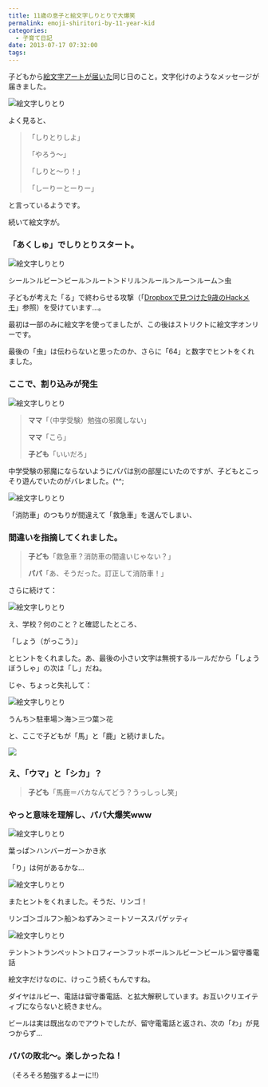 ```yaml
---
title: 11歳の息子と絵文字しりとりで大爆笑
permalink: emoji-shiritori-by-11-year-kid
categories:
  - 子育て日記
date: 2013-07-17 07:32:00
tags:
---
```


子どもから[絵文字アートが届いた](../emoji-art-by-11-year-kid/)同じ日のこと。文字化けのようなメッセージが届きました。

![絵文字しりとり](/images/ia-kid/emoji-2012-shiritori-a.png)

よく見ると、

> 「しりとりしよ」
> 
> 「やろう〜」
> 
> 「しりと〜り！」
> 
> 「しーりーとーりー」

と言っているようです。

続いて絵文字が。

### 「あくしゅ」でしりとりスタート。

![絵文字しりとり](/images/ia-kid/emoji-2012-shiritori-b.png)

シール＞ルビー＞ビール＞ルート＞ドリル＞ルール＞ルー＞ルーム＞虫

子どもが考えた「る」で終わらせる攻撃（「[Dropboxで見つけた9歳のHackメモ](../hack-memo-by-9yrs-kid/)」参照）を受けています...。

最初は一部のみに絵文字を使ってましたが、この後はストリクトに絵文字オンリーです。

最後の「虫」は伝わらないと思ったのか、さらに「64」と数字でヒントをくれました。

### ここで、割り込みが発生

![絵文字しりとり](/images/ia-kid/emoji-2012-shiritori-c.png)

> **ママ**「（中学受験）勉強の邪魔しない」
> 
> **ママ**「こら」
> 
> **子ども**「いいだろ」

中学受験の邪魔にならないようにパパは別の部屋にいたのですが、子どもとこっそり遊んでいたのがバレました。(^^;

![絵文字しりとり](/images/ia-kid/emoji-2012-shiritori-d.png)

「消防車」のつもりが間違えて「救急車」を選んでしまい、

### 間違いを指摘してくれました。

> **子ども**「救急車？消防車の間違いじゃない？」
> 
> **パパ**「あ、そうだった。訂正して消防車！」

さらに続けて：

![絵文字しりとり](/images/ia-kid/emoji-2012-shiritori-e.png)

え、学校？何のこと？と確認したところ、

「しょう（がっこう）」

とヒントをくれました。あ、最後の小さい文字は無視するルールだから「しょうぼうしゃ」の次は「し」だね。

じゃ、ちょっと失礼して：

![絵文字しりとり](/images/ia-kid/emoji-2012-shiritori-f.png)

うんち＞駐車場＞海＞三つ葉＞花

と、ここで子どもが「馬」と「鹿」と続けました。

![](http://files.cms-ia.webnode.com/200000287-92b0f93aae/emoji-2012-shiritori-baka.png)

### え、「ウマ」と「シカ」？

> **子ども**「馬鹿＝バカなんてどう？うっしっし笑」

### やっと意味を理解し、パパ大爆笑www

![絵文字しりとり](/images/ia-kid/emoji-2012-shiritori-g.png)

葉っぱ＞ハンバーガー＞かき氷

「り」は何があるかな...

![絵文字しりとり](/images/ia-kid/emoji-2012-shiritori-h.png)

またヒントをくれました。そうだ、リンゴ！

リンゴ＞ゴルフ＞船＞ねずみ＞ミートソーススパゲッティ

![絵文字しりとり](/images/ia-kid/emoji-2012-shiritori-i.png)

テント＞トランペット＞トロフィー＞フットボール＞ルビー＞ビール＞留守番電話

絵文字だけなのに、けっこう続くもんですね。

ダイヤはルビー、電話は留守番電話、と拡大解釈しています。お互いクリエイティブにならないと続きません。

ビールは実は既出なのでアウトでしたが、留守電電話と返され、次の「わ」が見つからず...

### パパの敗北〜。楽しかったね！

（そろそろ勉強するよーに!!）